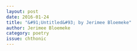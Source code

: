 ```yaml
---
layout: post 
date: 2016-01-24
title: "&#91;Untitled&#93; by Jerimee Bloemeke"
author: Jerimee Bloemeke
category: poetry
issue: chthonic
---
```

